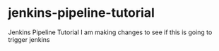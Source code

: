 # jenkins-pipeline-tutorial
Jenkins Pipeline Tutorial
I am making changes to see if this is going to trigger jenkins
